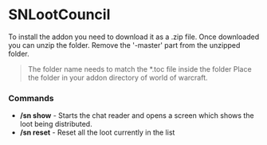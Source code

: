 # SNLootCouncil

To install the addon you need to download it as a .zip file.
Once downloaded you can unzip the folder.
Remove the '-master' part from the unzipped folder.
> The folder name needs to match the *.toc file inside the folder
Place the folder in your addon directory of world of warcraft.

### Commands

- **/sn show** - Starts the chat reader and opens a screen which shows the loot being distributed.
- **/sn reset** - Reset all the loot currently in the list